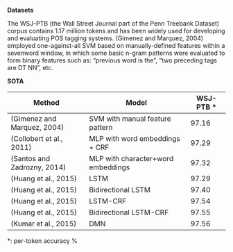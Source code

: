 **Datasets**

The WSJ-PTB (the Wall Street Journal part of the Penn Treebank Dataset) corpus contains 1.17 million tokens and has been widely used for developing and evaluating POS tagging systems. (Gimenez and Marquez, 2004) employed one-against-all SVM based on manually-defined features within a sevenword window, in which some basic n-gram patterns were evaluated to form binary features such as: “previous word is the”, ”two preceding tags are DT NN”, etc.

**SOTA**

| Method                        | Model                              | WSJ-PTB * |
|-------------------------------|------------------------------------|--------------------------------|
| (Gimenez and Marquez, 2004)   | SVM with manual feature pattern    | 97.16                          |
| (Collobert et al., 2011)      | MLP with word embeddings + CRF     | 97.29                          |
| (Santos and Zadrozny, 2014)   | MLP with character+word embeddings | 97.32                          |
| (Huang et al., 2015)          | LSTM                               | 97.29                          |
| (Huang et al., 2015)          | Bidirectional LSTM                 | 97.40                          |
| (Huang et al., 2015)          | LSTM-CRF                           | 97.54                          |
| (Huang et al., 2015)          | Bidirectional LSTM-CRF             | 97.55                          |
| (Kumar et al., 2015)          | DMN                                | 97.56                          |

*: per-token accuracy %